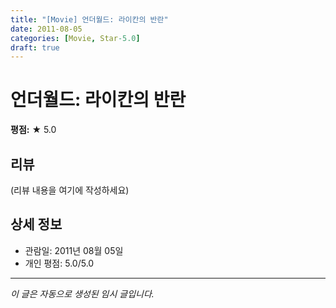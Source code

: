 ```yaml
---
title: "[Movie] 언더월드: 라이칸의 반란"
date: 2011-08-05
categories: [Movie, Star-5.0]
draft: true
---
```


# 언더월드: 라이칸의 반란

**평점:** ★ 5.0

## 리뷰

(리뷰 내용을 여기에 작성하세요)

## 상세 정보

- 관람일: 2011년 08월 05일
- 개인 평점: 5.0/5.0

---

*이 글은 자동으로 생성된 임시 글입니다.*
